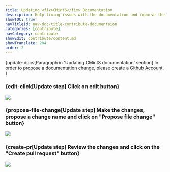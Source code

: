 ```yaml
---
title: Updating <fix>CMintS</fix> Documentation
description: Help fixing issues with the documentation and imporve the quality
showTOC: true
navTitleId: nav-doc-title-contribute-documentaion
categories: [contribute]
navCategory: contribute
showEdit: contribute/content.md
showTranslate: 204
order: 2
---
```


{update-docs[Paragraph in 'Updating CMintS documentation' section]
In order to propose a documentation change, please create a [Github
Account](https://github.com/).
}

### {edit-click[Update step] Click on edit button}

![](/images/contribute/github-page.png)

### {propose-file-change[Update step] Make the changes, propose a change name and click on "<fix>Propose file change</fix>" button}

![](/images/contribute/github-edit.png)

### {create-pr[Update step] Review the changes and click on the "<fix>Create pull request</fix>" button}

![](/images/contribute/github-diff.png)
